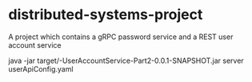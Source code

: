 # distributed-systems-project
A project which contains a gRPC password service and a REST user account service

java -jar target/-UserAccountService-Part2-0.0.1-SNAPSHOT.jar server userApiConfig.yaml
